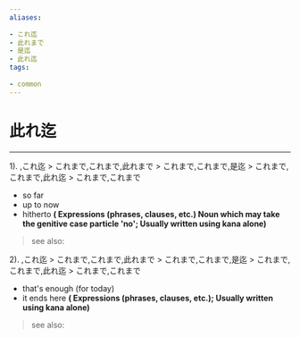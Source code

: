 ```yaml
---
aliases:
    
- これ迄
- 此れまで
- 是迄
- 此れ迄
tags:
    
- common
---
```


# 此れ迄
---
1).
,これ迄 > これまで,これまで,此れまで > これまで,これまで,是迄 > これまで,これまで,此れ迄 > これまで,これまで

- so far
- up to now
- hitherto
**( Expressions (phrases, clauses, etc.) Noun which may take the genitive case particle 'no'; Usually written using kana alone)**
> see also: 
            
2).
,これ迄 > これまで,これまで,此れまで > これまで,これまで,是迄 > これまで,これまで,此れ迄 > これまで,これまで

- that's enough (for today)
- it ends here
**( Expressions (phrases, clauses, etc.); Usually written using kana alone)**
> see also: 
            